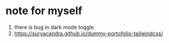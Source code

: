 # note for myself

1. there is bug in dark mode toggle
2. https://suryacandra.github.io/dummy-portofolio-tailwindcss/
